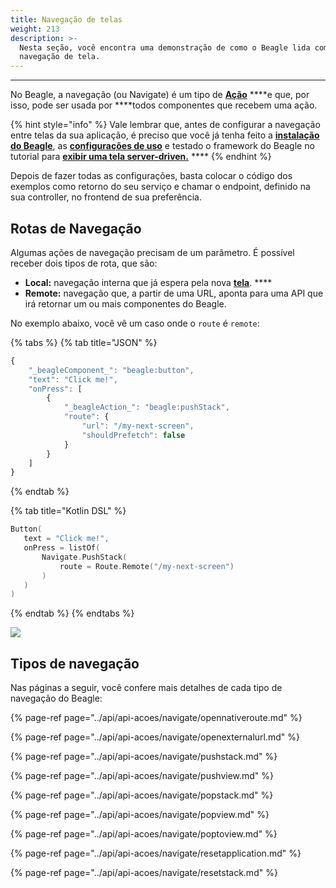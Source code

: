 ```yaml
---
title: Navegação de telas
weight: 213
description: >-
  Nesta seção, você encontra uma demonstração de como o Beagle lida com
  navegação de tela.
---
```


---

No Beagle, a navegação \(ou Navigate\) é um tipo de [**Ação**](../api/api-acoes/) ****e que, por isso, pode ser usada por ****todos componentes que recebem uma ação. 

{% hint style="info" %}
Vale lembrar que, antes de configurar a navegação entre telas da sua aplicação, é preciso que você já tenha feito a [**instalação do Beagle**](../get-started/installing-beagle/), as [**configurações de uso**](../get-started/using-beagle/) e testado o framework do Beagle no tutorial para [**exibir uma tela server-driven.**](../tutoriais/exibindo-uma-tela.md) ****
{% endhint %}

Depois de fazer todas as configurações, basta colocar o código dos exemplos como retorno do seu serviço e chamar o endpoint, definido na sua controller, no frontend de sua preferência.

## Rotas de Navegação

Algumas ações de navegação precisam de um parâmetro. É possível receber dois tipos de rota, que são:

* **Local:** navegação interna que já espera pela nova [**tela**](../api/screen/). ****
* **Remote:**  navegação que, a partir de uma URL, aponta para uma API que irá retornar um ou mais componentes do Beagle. 

No exemplo abaixo, você vê um caso onde o `route` é `remote`:

{% tabs %}
{% tab title="JSON" %}
```javascript
{
    "_beagleComponent_": "beagle:button",
    "text": "Click me!",
    "onPress": [
        {
            "_beagleAction_": "beagle:pushStack",
            "route": {
                "url": "/my-next-screen",
                "shouldPrefetch": false
            }
        }
    ]
}
```
{% endtab %}

{% tab title="Kotlin DSL" %}
```kotlin
Button(
   text = "Click me!",
   onPress = listOf(
       Navigate.PushStack(
           route = Route.Remote("/my-next-screen")
       )
   )
)
```
{% endtab %}
{% endtabs %}

![](../.gitbook/assets/navigate-remote.gif)



## Tipos de navegação

Nas páginas a seguir, você confere mais detalhes de cada tipo de navegação do Beagle: 

{% page-ref page="../api/api-acoes/navigate/opennativeroute.md" %}

{% page-ref page="../api/api-acoes/navigate/openexternalurl.md" %}

{% page-ref page="../api/api-acoes/navigate/pushstack.md" %}

{% page-ref page="../api/api-acoes/navigate/pushview.md" %}

{% page-ref page="../api/api-acoes/navigate/popstack.md" %}

{% page-ref page="../api/api-acoes/navigate/popview.md" %}

{% page-ref page="../api/api-acoes/navigate/poptoview.md" %}

{% page-ref page="../api/api-acoes/navigate/resetapplication.md" %}

{% page-ref page="../api/api-acoes/navigate/resetstack.md" %}

